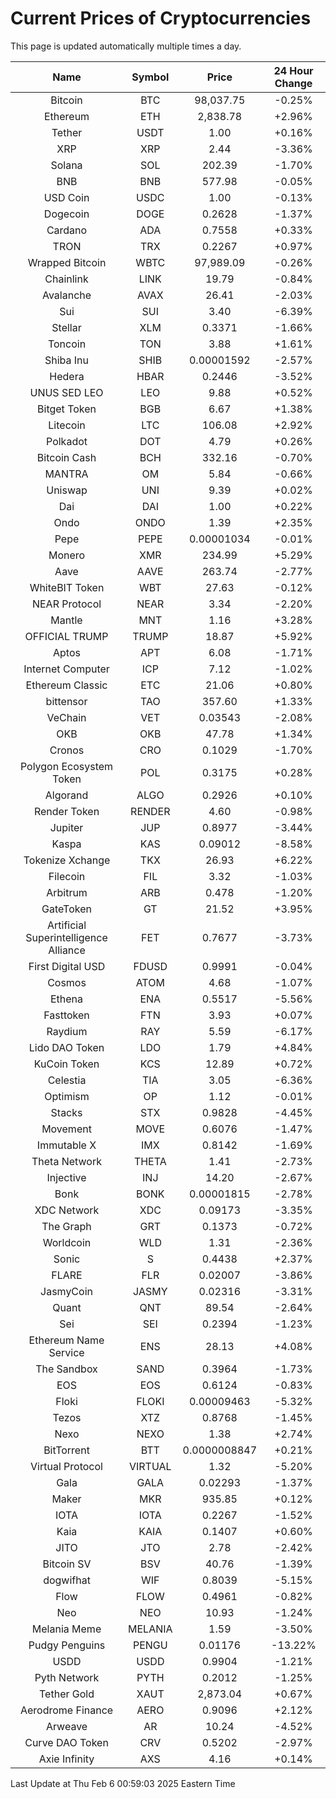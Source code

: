 # Current Prices of Cryptocurrencies
This page is updated automatically multiple times a day.

| Name | Symbol | Price | 24 Hour Change |
| :---: |:---:| :---: | :---: |
| Bitcoin | BTC | 98,037.75 | -0.25% |
| Ethereum | ETH | 2,838.78 | +2.96% |
| Tether | USDT | 1.00 | +0.16% |
| XRP | XRP | 2.44 | -3.36% |
| Solana | SOL | 202.39 | -1.70% |
| BNB | BNB | 577.98 | -0.05% |
| USD Coin | USDC | 1.00 | -0.13% |
| Dogecoin | DOGE | 0.2628 | -1.37% |
| Cardano | ADA | 0.7558 | +0.33% |
| TRON | TRX | 0.2267 | +0.97% |
| Wrapped Bitcoin | WBTC | 97,989.09 | -0.26% |
| Chainlink | LINK | 19.79 | -0.84% |
| Avalanche | AVAX | 26.41 | -2.03% |
| Sui | SUI | 3.40 | -6.39% |
| Stellar | XLM | 0.3371 | -1.66% |
| Toncoin | TON | 3.88 | +1.61% |
| Shiba Inu | SHIB | 0.00001592 | -2.57% |
| Hedera | HBAR | 0.2446 | -3.52% |
| UNUS SED LEO | LEO | 9.88 | +0.52% |
| Bitget Token | BGB | 6.67 | +1.38% |
| Litecoin | LTC | 106.08 | +2.92% |
| Polkadot | DOT | 4.79 | +0.26% |
| Bitcoin Cash | BCH | 332.16 | -0.70% |
| MANTRA | OM | 5.84 | -0.66% |
| Uniswap | UNI | 9.39 | +0.02% |
| Dai | DAI | 1.00 | +0.22% |
| Ondo | ONDO | 1.39 | +2.35% |
| Pepe | PEPE | 0.00001034 | -0.01% |
| Monero | XMR | 234.99 | +5.29% |
| Aave | AAVE | 263.74 | -2.77% |
| WhiteBIT Token | WBT | 27.63 | -0.12% |
| NEAR Protocol | NEAR | 3.34 | -2.20% |
| Mantle | MNT | 1.16 | +3.28% |
| OFFICIAL TRUMP | TRUMP | 18.87 | +5.92% |
| Aptos | APT | 6.08 | -1.71% |
| Internet Computer | ICP | 7.12 | -1.02% |
| Ethereum Classic | ETC | 21.06 | +0.80% |
| bittensor | TAO | 357.60 | +1.33% |
| VeChain | VET | 0.03543 | -2.08% |
| OKB | OKB | 47.78 | +1.34% |
| Cronos | CRO | 0.1029 | -1.70% |
| Polygon Ecosystem Token | POL | 0.3175 | +0.28% |
| Algorand | ALGO | 0.2926 | +0.10% |
| Render Token | RENDER | 4.60 | -0.98% |
| Jupiter | JUP | 0.8977 | -3.44% |
| Kaspa | KAS | 0.09012 | -8.58% |
| Tokenize Xchange | TKX | 26.93 | +6.22% |
| Filecoin | FIL | 3.32 | -1.03% |
| Arbitrum | ARB | 0.478 | -1.20% |
| GateToken | GT | 21.52 | +3.95% |
| Artificial Superintelligence Alliance | FET | 0.7677 | -3.73% |
| First Digital USD | FDUSD | 0.9991 | -0.04% |
| Cosmos | ATOM | 4.68 | -1.07% |
| Ethena | ENA | 0.5517 | -5.56% |
| Fasttoken | FTN | 3.93 | +0.07% |
| Raydium | RAY | 5.59 | -6.17% |
| Lido DAO Token | LDO | 1.79 | +4.84% |
| KuCoin Token | KCS | 12.89 | +0.72% |
| Celestia | TIA | 3.05 | -6.36% |
| Optimism | OP | 1.12 | -0.01% |
| Stacks | STX | 0.9828 | -4.45% |
| Movement | MOVE | 0.6076 | -1.47% |
| Immutable X | IMX | 0.8142 | -1.69% |
| Theta Network | THETA | 1.41 | -2.73% |
| Injective | INJ | 14.20 | -2.67% |
| Bonk | BONK | 0.00001815 | -2.78% |
| XDC Network | XDC | 0.09173 | -3.35% |
| The Graph | GRT | 0.1373 | -0.72% |
| Worldcoin | WLD | 1.31 | -2.36% |
| Sonic | S | 0.4438 | +2.37% |
| FLARE | FLR | 0.02007 | -3.86% |
| JasmyCoin | JASMY | 0.02316 | -3.31% |
| Quant | QNT | 89.54 | -2.64% |
| Sei | SEI | 0.2394 | -1.23% |
| Ethereum Name Service | ENS | 28.13 | +4.08% |
| The Sandbox | SAND | 0.3964 | -1.73% |
| EOS | EOS | 0.6124 | -0.83% |
| Floki | FLOKI | 0.00009463 | -5.32% |
| Tezos | XTZ | 0.8768 | -1.45% |
| Nexo | NEXO | 1.38 | +2.74% |
| BitTorrent | BTT | 0.0000008847 | +0.21% |
| Virtual Protocol | VIRTUAL | 1.32 | -5.20% |
| Gala | GALA | 0.02293 | -1.37% |
| Maker | MKR | 935.85 | +0.12% |
| IOTA | IOTA | 0.2267 | -1.52% |
| Kaia | KAIA | 0.1407 | +0.60% |
| JITO | JTO | 2.78 | -2.42% |
| Bitcoin SV | BSV | 40.76 | -1.39% |
| dogwifhat | WIF | 0.8039 | -5.15% |
| Flow | FLOW | 0.4961 | -0.82% |
| Neo | NEO | 10.93 | -1.24% |
| Melania Meme | MELANIA | 1.59 | -3.50% |
| Pudgy Penguins | PENGU | 0.01176 | -13.22% |
| USDD | USDD | 0.9904 | -1.21% |
| Pyth Network | PYTH | 0.2012 | -1.25% |
| Tether Gold | XAUT | 2,873.04 | +0.67% |
| Aerodrome Finance | AERO | 0.9096 | +2.12% |
| Arweave | AR | 10.24 | -4.52% |
| Curve DAO Token | CRV | 0.5202 | -2.97% |
| Axie Infinity | AXS | 4.16 | +0.14% |

Last Update at Thu Feb  6 00:59:03 2025 Eastern Time